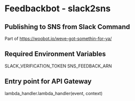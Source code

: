 # Feedbackbot - slack2sns
## Publishing to SNS from Slack Command
Part of https://woobot.io/weve-got-somethin-for-ya/

## Required Environment Variables
SLACK_VERIFICATION_TOKEN
SNS_FEEDBACK_ARN

## Entry point for API Gateway
lambda_handler.lambda_handler(event, context)
